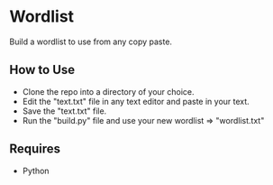# Wordlist

Build a wordlist to use from any copy paste.

## How to Use

* Clone the repo into a directory of your choice.
* Edit the "text.txt" file in any text editor and paste in your text.
* Save the "text.txt" file.
* Run the "build.py" file and use your new wordlist => "wordlist.txt"

## Requires

* Python
